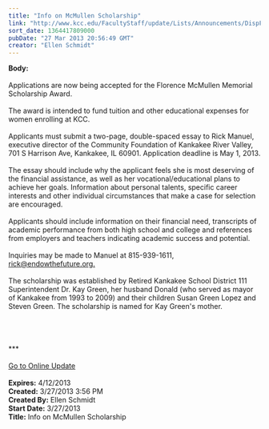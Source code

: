 ```yaml
---
title: "Info on McMullen Scholarship"
link: "http://www.kcc.edu/FacultyStaff/update/Lists/Announcements/DispForm.aspx?ID=1041"
sort_date: 1364417809000
pubDate: "27 Mar 2013 20:56:49 GMT"
creator: "Ellen Schmidt"
---
```


<div><b>Body:</b> <div class="ExternalClass828210CA445A4F918F1417541E0E974D">
<div><br />Applications are now being accepted for the Florence McMullen Memorial Scholarship Award.</div>
<div> </div>
<div>The award is intended to fund tuition and other educational expenses for women enrolling at KCC.</div>
<div> </div>
<div>Applicants must submit a two-page, double-spaced essay to Rick Manuel, executive director of the Community Foundation of Kankakee River Valley, 701 S Harrison Ave, Kankakee, IL 60901. Application deadline is May 1, 2013.</div>
<div> </div>
<div>The essay should include why the applicant feels she is most deserving of the financial assistance, as well as her vocational/educational plans to achieve her goals. Information about personal talents, specific career interests and other individual circumstances that make a case for selection are encouraged.</div>
<div> </div>
<div>Applicants should include information on their financial need, transcripts of academic performance from both high school and college and references from employers and teachers indicating academic success and potential.</div>
<div> </div>
<div>Inquiries may be made to Manuel at 815-939-1611, <a href="mailto:rick@endowthefuture.org">rick@endowthefuture.org.</a></div>
<div> </div>
<div>The scholarship was established by Retired Kankakee School District 111 Superintendent Dr. Kay Green, her husband Donald (who served as mayor of Kankakee from 1993 to 2009) and their children Susan Green Lopez and Steven Green. The scholarship is named for Kay Green's mother.</div>
<div> </div>
<div> </div>
<div><br />
<div>
<div> </div>
<div>
<div>***</div>
<div> </div>
<div><a href="/FacultyStaff/update/Pages/dailyupdate.aspx">Go to Online Update</a></div>
<div> </div></div></div></div></div></div>
<div><b>Expires:</b> 4/12/2013</div>
<div><b>Created:</b> 3/27/2013 3:56 PM</div>
<div><b>Created By:</b> Ellen Schmidt</div>
<div><b>Start Date:</b> 3/27/2013</div>
<div><b>Title:</b> Info on McMullen Scholarship</div>
